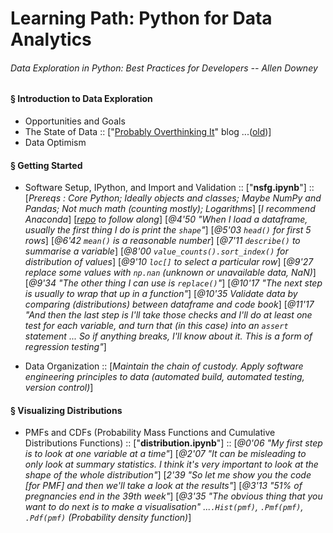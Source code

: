 # Learning Path: Python for Data Analytics

######  Data Exploration in Python: Best Practices for Developers -- Allen Downey


#### § Introduction to Data Exploration

* Opportunities and Goals
* The State of Data :: ["[Probably Overthinking It](https://www.allendowney.com/blog/)" blog ...([old](http://allendowney.blogspot.com/))]
* Data Optimism

#### § Getting Started

* Software Setup, IPython, and Import and Validation :: ["**nsfg.ipynb**"] ::
[*Prereqs : Core Python; Ideally objects and classes; Maybe NumPy and Pandas; Not much math (counting mostly); Logarithms*] [*I recommend Anaconda*] [*[repo](https://github.com/AllenDowney/DataExplorationInPython) to follow along*] [*@4'50 "When I load a dataframe, usually the first thing I do is print the `shape`"*] [*@5'03 `head()` for first 5 rows*] [*@6'42 `mean()` is a reasonable number*] [*@7'11 `describe()` to summarise a variable*] [*@8'00 `value_counts().sort_index()` for distribution of values*] [*@9'10 `loc[]` to select a particular row*] [*@9'27 replace some values with `np.nan` (unknown or unavailable data, NaN)*] [*@9'34 "The other thing I can use is `replace()`"*] [*@10'17 "The next step is usually to wrap that up in a function"*] [*@10'35 Validate data by comparing (distributions) between dataframe and code book*] [*@11'17 "And then the last step is I'll take those checks and I'll do at least one test for each variable, and turn that (in this case) into an `assert` statement ... So if anything breaks, I'll know about it. This is a form of regression testing"*]

* Data Organization :: [*Maintain the chain of custody. Apply software engineering principles to data (automated build, automated testing, version control)*]

#### § Visualizing Distributions

* PMFs and CDFs (Probability Mass Functions and Cumulative Distributions Functions) :: ["**distribution.ipynb**"] ::
[*@0'06 "My first step is to look at one variable at a time"*] [*@2'07 "It can be misleading to only look at summary statistics. I think it's very important to look at the shape of the whole distribution"*] [*2'39 "So let me show you the code [for PMF] and then we'll take a look at the results"*] [*@3'13 "51% of pregnancies end in the 39th week"*] [*@3'35 "The obvious thing that you want to do next is to make a visualisation" ...`.Hist(pmf)`, `.Pmf(pmf)`, `.Pdf(pmf)` (Probability density function)*]


